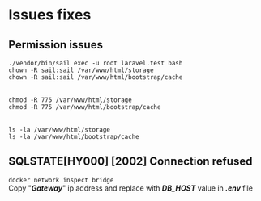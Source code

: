 # Issues fixes
## Permission issues

`./vendor/bin/sail exec -u root laravel.test bash`
<br>`chown -R sail:sail /var/www/html/storage`
<br>`chown -R sail:sail /var/www/html/bootstrap/cache`

<br>`chmod -R 775 /var/www/html/storage`
<br>`chmod -R 775 /var/www/html/bootstrap/cache`

<br>`ls -la /var/www/html/storage`
<br>`ls -la /var/www/html/bootstrap/cache`

## SQLSTATE[HY000] [2002] Connection refused

`docker network inspect bridge`
<br>Copy "**_Gateway_**" ip address and replace with **_DB_HOST_** value in **_.env_** file
